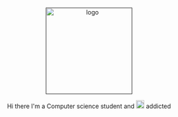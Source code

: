 
<p align="center">
  <a href="">
    <img width="200" src="https://camo.githubusercontent.com/31f3f66bc1c56636612c1f5fed11d6ff238aeab7/68747470733a2f2f6d656469612e67697068792e636f6d2f6d656469612f56674344417a634b767352364f4d307557672f67697068792e676966" alt="logo" />
  </a>
</p>

<p align="center">
    Hi there I'm a Computer science student and <img src="https://www.club-mate.de/wp-content/themes/clubmate/assets/images/logo/logo_emblem.svg" width="19px"> addicted </
</p> 

